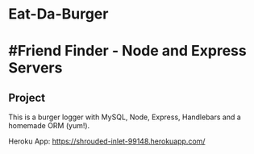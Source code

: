 # Eat-Da-Burger


<h1>#Friend Finder - Node and Express Servers</h1>

<h2>Project</h2>
<p>This is a burger logger with MySQL, Node, Express, Handlebars and a homemade ORM (yum!).</p>


Heroku App: https://shrouded-inlet-99148.herokuapp.com/